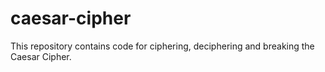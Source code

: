 # caesar-cipher
This repository contains code for ciphering, deciphering and breaking the Caesar Cipher.
